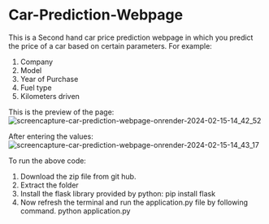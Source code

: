 # Car-Prediction-Webpage

This is a Second hand car price prediction webpage in which you predict the price of a car based on certain parameters.
For example:
1. Company
2. Model
3. Year of Purchase
4. Fuel type
5. Kilometers driven

This is the preview of the page: 
![screencapture-car-prediction-webpage-onrender-2024-02-15-14_42_52](https://github.com/Khushi266/Car-Prediction-Webpage/assets/142587660/6c8674fc-152d-40f9-bf1b-cb2911a674de)

After entering the values:
![screencapture-car-prediction-webpage-onrender-2024-02-15-14_43_17](https://github.com/Khushi266/Car-Prediction-Webpage/assets/142587660/c06cb71b-91f2-4560-9666-164c29e09e2c)

To run the above code:
1. Download the zip file from git hub.
2. Extract the folder
3. Install the flask library provided by python:
         pip install flask
4. Now refresh the terminal and run the application.py file by following command.
         python application.py
